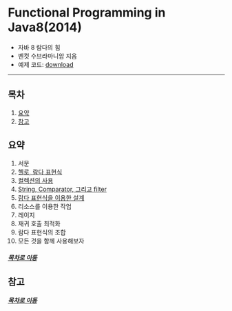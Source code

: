 Functional Programming in Java8(2014)
=====
* 자바 8 람다의 힘
* 벤컷 수브라마니암 지음
* 예제 코드: [download](https://pragprog.com/book/vsjava8/functional-programming-in-java)
- - -
## 목차
1. [요약](#요약)
2. [참고](#참고)

## 요약
1. 서문
2. [헬로, 람다 표현식](docs/ch01.md)
3. [컬렉션의 사용](docs/ch02.md)
4. [String, Comparator, 그리고 filter](docs/ch03.md)
5. [람다 표현식을 이용한 설계](docs/ch04.md)
6. 리소스를 이용한 작업
7. 레이지
8. 재귀 호출 최적화
9. 람다 표현식의 조합
10. 모든 것을 함께 사용해보자

##### [목차로 이동](#목차)

## 참고


##### [목차로 이동](#목차)